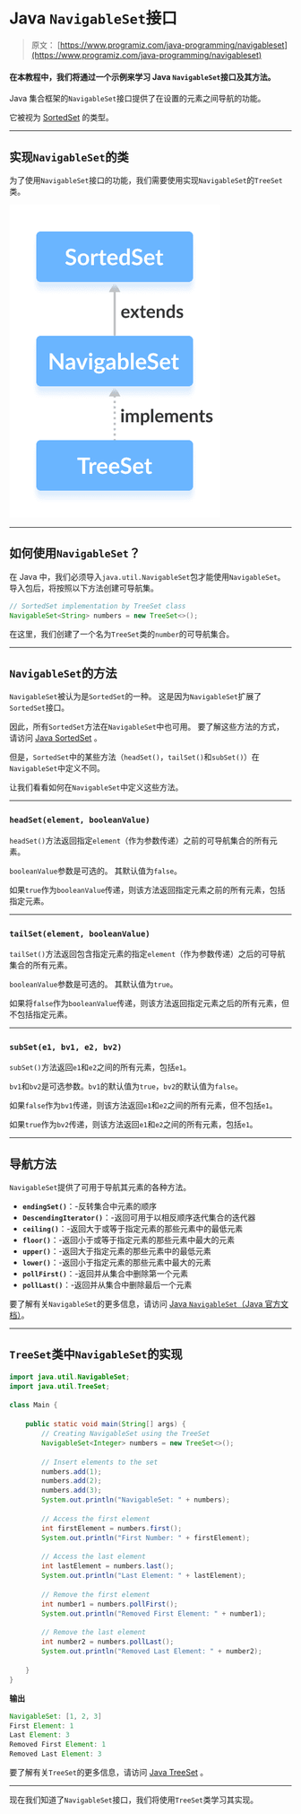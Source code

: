 # Java `NavigableSet`接口

> 原文： [https://www.programiz.com/java-programming/navigableset](https://www.programiz.com/java-programming/navigableset)

#### 在本教程中，我们将通过一个示例来学习 Java `NavigableSet`接口及其方法。

Java 集合框架的`NavigableSet`接口提供了在设置的元素之间导航的功能。

它被视为 [SortedSet](/java-programming/sortedset "Java SortedSet Interface") 的类型。

* * *

## 实现`NavigableSet`的类

为了使用`NavigableSet`接口的功能，我们需要使用实现`NavigableSet`的`TreeSet`类。

![The TreeSet class implements the NavigableSet interface.](img/a4bb57fa55f245d0db8d06418076ee69.png)

* * *

## 如何使用`NavigableSet`？

在 Java 中，我们必须导入`java.util.NavigableSet`包才能使用`NavigableSet`。 导入包后，将按照以下方法创建可导航集。

```java
// SortedSet implementation by TreeSet class
NavigableSet<String> numbers = new TreeSet<>(); 
```

在这里，我们创建了一个名为`TreeSet`类的`number`的可导航集合。

* * *

## `NavigableSet`的方法

`NavigableSet`被认为是`SortedSet`的一种。 这是因为`NavigableSet`扩展了`SortedSet`接口。

因此，所有`SortedSet`方法在`NavigableSet`中也可用。 要了解这些方法的方式，请访问 [Java SortedSet](https://www.programiz.com/java-programming/sortedset) 。

但是，`SortedSet`中的某些方法（`headSet()`，`tailSet()`和`subSet()`）在`NavigableSet`中定义不同。

让我们看看如何在`NavigableSet`中定义这些方法。

* * *

### `headSet(element, booleanValue)`

`headSet()`方法返回指定`element`（作为参数传递）之前的可导航集合的所有元素。

`booleanValue`参数是可选的。 其默认值为`false`。

如果`true`作为`booleanValue`传递，则该方法返回指定元素之前的所有元素，包括指定元素。

* * *

### `tailSet(element, booleanValue)`

`tailSet()`方法返回包含指定元素的指定`element`（作为参数传递）之后的可导航集合的所有元素。

`booleanValue`参数是可选的。 其默认值为`true`。

如果将`false`作为`booleanValue`传递，则该方法返回指定元素之后的所有元素，但不包括指定元素。

* * *

### `subSet(e1, bv1, e2, bv2)`

`subSet()`方法返回`e1`和`e2`之间的所有元素，包括`e1`。

`bv1`和`bv2`是可选参数。`bv1`的默认值为`true`，`bv2`的默认值为`false`。

如果`false`作为`bv1`传递，则该方法返回`e1`和`e2`之间的所有元素，但不包括`e1`。

如果`true`作为`bv2`传递，则该方法返回`e1`和`e2`之间的所有元素，包括`e1`。

* * *

## 导航方法

`NavigableSet`提供了可用于导航其元素的各种方法。

*   **`endingSet()`**：-反转集合中元素的顺序
*   **`DescendingIterator()`**：-返回可用于以相反顺序迭代集合的迭代器
*   **`ceiling()`**：-返回大于或等于指定元素的那些元素中的最低元素
*   **`floor()`**：-返回小于或等于指定元素的那些元素中最大的元素
*   **`upper()`**：-返回大于指定元素的那些元素中的最低元素
*   **`lower()`**：-返回小于指定元素的那些元素中最大的元素
*   **`pollFirst()`**：-返回并从集合中删除第一个元素
*   **`pollLast()`**：-返回并从集合中删除最后一个元素

要了解有关`NavigableSet`的更多信息，请访问 [Java `NavigableSet`（Java 官方文档）](https://docs.oracle.com/javase/7/docs/api/java/util/NavigableSet.html)。

* * *

## `TreeSet`类中`NavigableSet`的实现

```java
import java.util.NavigableSet;
import java.util.TreeSet;

class Main {

    public static void main(String[] args) {
        // Creating NavigableSet using the TreeSet
        NavigableSet<Integer> numbers = new TreeSet<>();

        // Insert elements to the set
        numbers.add(1);
        numbers.add(2);
        numbers.add(3);
        System.out.println("NavigableSet: " + numbers);

        // Access the first element
        int firstElement = numbers.first();
        System.out.println("First Number: " + firstElement);

        // Access the last element
        int lastElement = numbers.last();
        System.out.println("Last Element: " + lastElement);

        // Remove the first element
        int number1 = numbers.pollFirst();
        System.out.println("Removed First Element: " + number1);

        // Remove the last element
        int number2 = numbers.pollLast();
        System.out.println("Removed Last Element: " + number2);

    }
} 
```

**输出**

```java
NavigableSet: [1, 2, 3]
First Element: 1
Last Element: 3
Removed First Element: 1
Removed Last Element: 3 
```

要了解有关`TreeSet`的更多信息，请访问 [Java TreeSet](/java-programming/treeset "Java TreeSet Class") 。

* * *

现在我们知道了`NavigableSet`接口，我们将使用`TreeSet`类学习其实现。